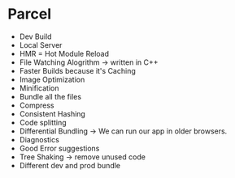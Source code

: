 # Parcel
- Dev Build
- Local Server
- HMR = Hot Module Reload
- File Watching Alogrithm -> written in C++
- Faster Builds because it's Caching
- Image Optimization
- Minification
- Bundle all the files
- Compress
- Consistent Hashing
- Code splitting
- Differential Bundling -> We can run our app in older browsers.
- Diagnostics
- Good Error suggestions
- Tree Shaking -> remove unused code
- Different dev and prod bundle